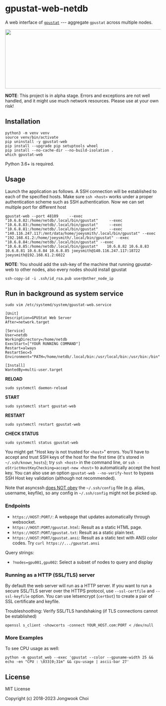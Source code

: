 gpustat-web-netdb
===========

A web interface of [`gpustat`][gpustat] ---
aggregate `gpustat` across multiple nodes.

<p align="center">
  <img src="https://github.com/wookayin/gpustat-web/raw/master/screenshot.png" width="800" height="192" />
</p>

**NOTE**: This project is in alpha stage. Errors and exceptions are not well handled, and it might use much network resources. Please use at your own risk!


Installation
-----

```
python3 -m venv venv
source venv/bin/activate
pip uninstall -y gpustat-web
pip install --upgrade pip setuptools wheel
pip install --no-cache-dir --no-build-isolation .
which gpustat-web
```

Python 3.6+ is required.

Usage
-----

Launch the application as follows. A SSH connection will be established to each of the specified hosts.
Make sure `ssh <host>` works under a proper authentication scheme such as SSH authentication.
Now we can set multiple port for different host
```
gpustat-web --port 48109     --exec "10.6.8.82:/home/netdb/.local/bin/gpustat"     --exec "10.6.8.83:/home/netdb/.local/bin/gpustat"     --exec "10.6.8.81:/home/netdb/.local/bin/gpustat"     --exec "140.116.247.117:/mnt/data/home/joeysmith/.local/bin/gpustat" --exec "192.168.61.2:/home/joeysmith/.local/bin/gpustat" --exec "10.6.8.84:/home/netdb/.local/bin/gpustat" --exec "10.6.8.85:/home/netdb/.local/bin/gpustat"    10.6.8.82 10.6.8.83 10.6.8.81 10.6.8.84 10.6.8.85 joeysmith@140.116.247.117:18722 joeysmith@192.168.61.2:6022
```

**NOTE**: You should add the ssh-key of the machine that running gpustat-web to other nodes, also every nodes should install gpustat
```
ssh-copy-id -i .ssh/id_rsa.pub user@other_node_ip
```
Run in background as system service
-----
```
sudo vim /etc/systemd/system/gpustat-web.service
```
```
[Unit]
Description=GPUStat Web Server
After=network.target

[Service]
User=netdb
WorkingDirectory=/home/netdb
ExecStart=["YOUR RUNNING COMMAND"]
Restart=always
RestartSec=5
Environment="PATH=/home/netdb/.local/bin:/usr/local/bin:/usr/bin:/bin"

[Install]
WantedBy=multi-user.target
```
**RELOAD**
```
sudo systemctl daemon-reload
```
**START**
```
sudo systemctl start gpustat-web
```
**RESTART**
```
sudo systemctl restart gpustat-web
```
**CHECK STATUS**
```
sudo systemctl status gpustat-web
```
You might get "Host key is not trusted for `<host>`" errors. You'll have to accept and trust SSH keys of the host for the first time (it's stored in `~/.ssh/known_hosts`);
try `ssh <host>` in the command line, or `ssh -oStrictHostKeyChecking=accept-new <host>` to automatically accept the host key. You can also use an option `gpustat-web --no-verify-host` to bypass SSH Host key validation (although not recommended).

Note that asyncssh [does NOT obey](https://github.com/ronf/asyncssh/issues/108) the `~/.ssh/config` file
(e.g. alias, username, keyfile), so any config in `~/.ssh/config` might not be picked up.


[gpustat]: https://github.com/wookayin/gpustat/


### Endpoints

- `https://HOST:PORT/`: A webpage that updates automatically through websocket.
- `https://HOST:PORT/gpustat.html`: Result as a static HTML page.
- `https://HOST:PORT/gpustat.txt`: Result as a static plain text.
- `https://HOST:PORT/gpustat.ansi`: Result as a static text with ANSI color codes. Try `curl https://.../gpustat.ansi`

Query strings:

- `?nodes=gpu001,gpu002`: Select a subset of nodes to query and display


### Running as a HTTP (SSL/TLS) server

By default the web server will run as a HTTP server.
If you want to run a secure SSL/TLS server over the HTTPS protocol, use `--ssl-certfile` and `--ssl-keyfile` option.
You can use letsencrypt (`certbot`) to create a pair of SSL certificate and keyfile.

Troubleshoothing: Verify SSL/TLS handshaking (if TLS connections cannot be established)
```
openssl s_client -showcerts -connect YOUR_HOST.com:PORT < /dev/null
```


### More Examples

To see CPU usage as well:

```
python -m gpustat_web --exec 'gpustat --color --gpuname-width 25 && echo -en "CPU : \033[0;31m" && cpu-usage | ascii-bar 27'
```


License
-------

MIT License

Copyright (c) 2018-2023 Jongwook Choi
